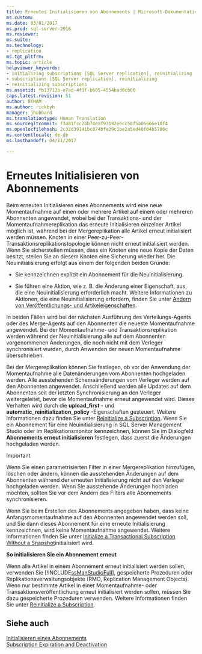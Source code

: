 ```yaml
---
title: Erneutes Initialisieren von Abonnements | Microsoft-Dokumentation
ms.custom: 
ms.date: 03/01/2017
ms.prod: sql-server-2016
ms.reviewer: 
ms.suite: 
ms.technology:
- replication
ms.tgt_pltfrm: 
ms.topic: article
helpviewer_keywords:
- initializing subscriptions [SQL Server replication], reinitializing
- subscriptions [SQL Server replication], reinitializing
- reinitializing subscriptions
ms.assetid: fb13712b-e7ad-4f1f-b605-4554bad0cb60
caps.latest.revision: 51
author: BYHAM
ms.author: rickbyh
manager: jhubbard
ms.translationtype: Human Translation
ms.sourcegitcommit: f3481fcc2bb74eaf93182e6cc58f5a06666e10f4
ms.openlocfilehash: 2c32d39141bc874bfe29c1be2a5ed40f04b5706c
ms.contentlocale: de-de
ms.lasthandoff: 04/11/2017

---
```

# <a name="reinitialize-subscriptions"></a>Erneutes Initialisieren von Abonnements
  Beim erneuten Initialisieren eines Abonnements wird eine neue Momentaufnahme auf einen oder mehrere Artikel auf einem oder mehreren Abonnenten angewendet, wobei bei der Transaktions- und der Momentaufnahmereplikation das erneute Initialisieren einzelner Artikel möglich ist, während bei der Mergereplikation alle Artikel erneut initialisiert werden müssen. Knoten in einer Peer-zu-Peer-Transaktionsreplikationstopologie können nicht erneut initialisiert werden. Wenn Sie sicherstellen müssen, dass ein Knoten eine neue Kopie der Daten besitzt, stellen Sie an diesem Knoten eine Sicherung wieder her. Die Neuinitialisierung erfolgt aus einem der folgenden beiden Gründe:  
  
-   Sie kennzeichnen explizit ein Abonnement für die Neuinitialisierung.  
  
-   Sie führen eine Aktion, wie z. B. die Änderung einer Eigenschaft, aus, die eine Neuinitialisierung erforderlich macht. Weitere Informationen zu Aktionen, die eine Neuinitialisierung erfordern, finden Sie unter [Ändern von Veröffentlichungs- und Artikeleigenschaften](../../relational-databases/replication/publish/change-publication-and-article-properties.md).  
  
 In beiden Fällen wird bei der nächsten Ausführung des Verteilungs-Agents oder des Merge-Agents auf den Abonnenten die neueste Momentaufnahme angewendet. Bei der Momentaufnahme- und Transaktionsreplikation werden während der Neuinitialisierung alle auf dem Abonnenten vorgenommenen Änderungen, die noch nicht mit dem Verleger synchronisiert wurden, durch Anwenden der neuen Momentaufnahme überschrieben.  
  
 Bei der Mergereplikation können Sie festlegen, ob vor der Anwendung der Momentaufnahme alle Datenänderungen vom Abonnenten hochgeladen werden. Alle ausstehenden Schemaänderungen vom Verleger werden auf den Abonnenten angewendet. Anschließend werden alle Updates auf dem Abonnenten seit der letzten Synchronisierung an den Verleger weitergeleitet, bevor die Momentaufnahme erneut angewendet wird. Dieses Verhalten wird durch die **upload_first** - und **automatic_reinitialization_policy** -Eigenschaften gesteuert. Weitere Informationen dazu finden Sie unter [Reinitialize a Subscription](../../relational-databases/replication/reinitialize-a-subscription.md). Wenn Sie ein Abonnement für eine Neuinitialisierung in SQL Server Management Studio oder im Replikationsmonitor kennzeichnen, können Sie im Dialogfeld **Abonnements erneut initialisieren** festlegen, dass zuerst die Änderungen hochgeladen werden.  
  
> [!IMPORTANT]  
>  Wenn Sie einen parametrisierten Filter in einer Mergereplikation hinzufügen, löschen oder ändern, können die ausstehenden Änderungen auf dem Abonnenten während der erneuten Initialisierung nicht auf den Verleger hochgeladen werden. Wenn Sie ausstehende Änderungen hochladen möchten, sollten Sie vor dem Ändern des Filters alle Abonnements synchronisieren.  
  
 Wenn Sie beim Erstellen des Abonnements angegeben haben, dass keine Anfangsmomentaufnahme auf den Abonnenten angewendet werden soll, und Sie dann dieses Abonnement für eine erneute Initialisierung kennzeichnen, wird keine Momentaufnahme angewendet. Weitere Informationen finden Sie unter [Initialize a Transactional Subscription Without a Snapshot](../../relational-databases/replication/initialize-a-transactional-subscription-without-a-snapshot.md)initialisiert wird.  
  
 **So initialisieren Sie ein Abonnement erneut**  
  
 Wenn alle Artikel in einem Abonnement erneut initialisiert werden sollen, verwenden Sie [!INCLUDE[ssManStudioFull](../../includes/ssmanstudiofull-md.md)], gespeicherte Prozeduren oder Replikationsverwaltungsobjekte (RMO, Replication Management Objects). Wenn nur bestimmte Artikel in einer Momentaufnahme- oder Transaktionsveröffentlichung erneut initialisiert werden sollen, müssen Sie dazu gespeicherte Prozeduren verwenden. Weitere Informationen finden Sie unter [Reinitialize a Subscription](../../relational-databases/replication/reinitialize-a-subscription.md).  
  
## <a name="see-also"></a>Siehe auch  
 [Initialisieren eines Abonnements](../../relational-databases/replication/initialize-a-subscription.md)   
 [Subscription Expiration and Deactivation](../../relational-databases/replication/subscription-expiration-and-deactivation.md)  
  
  
